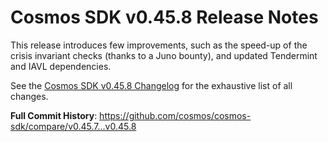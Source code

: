 # Cosmos SDK v0.45.8 Release Notes

This release introduces few improvements, such as the speed-up of the crisis invariant checks (thanks to a Juno bounty), and updated Tendermint and IAVL dependencies.

See the [Cosmos SDK v0.45.8 Changelog](https://github.com/cosmos/cosmos-sdk/blob/v0.45.8/CHANGELOG.md) for the exhaustive list of all changes.

**Full Commit History**: https://github.com/cosmos/cosmos-sdk/compare/v0.45.7...v0.45.8
